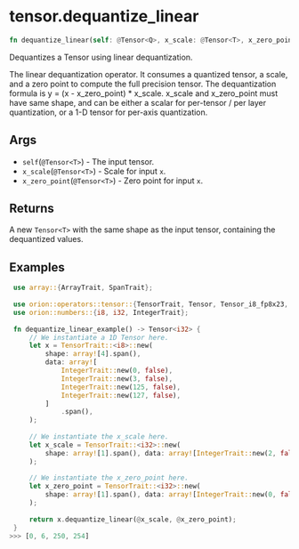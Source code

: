 # tensor.dequantize_linear

```rust
fn dequantize_linear(self: @Tensor<Q>, x_scale: @Tensor<T>, x_zero_point: @Tensor<T>) -> Tensor::<T>;
```

Dequantizes a Tensor using linear dequantization.

The linear dequantization operator. It consumes a quantized tensor, a scale, and a zero point to compute 
the full precision tensor. The dequantization formula is y = (x - x_zero_point) * x_scale. x_scale and 
x_zero_point must have same shape, and can be either a scalar for per-tensor / per layer quantization, 
or a 1-D tensor for per-axis quantization.

## Args

* `self`(`@Tensor<T>`) - The input tensor.
* `x_scale`(`@Tensor<T>`) - Scale for input `x`.
* `x_zero_point`(`@Tensor<T>`) - Zero point for input `x`.

## Returns

A new `Tensor<T>` with the same shape as the input tensor, containing the dequantized values.

## Examples

```rust
 use array::{ArrayTrait, SpanTrait};
 
 use orion::operators::tensor::{TensorTrait, Tensor, Tensor_i8_fp8x23, Tensor_i32_fp8x23};
 use orion::numbers::{i8, i32, IntegerTrait};
 
 fn dequantize_linear_example() -> Tensor<i32> {
     // We instantiate a 1D Tensor here.
     let x = TensorTrait::<i8>::new(
         shape: array![4].span(),
         data: array![
             IntegerTrait::new(0, false),
             IntegerTrait::new(3, false),
             IntegerTrait::new(125, false),
             IntegerTrait::new(127, false),
         ]
             .span(),
     );
 
     // We instantiate the x_scale here.
     let x_scale = TensorTrait::<i32>::new(
         shape: array![1].span(), data: array![IntegerTrait::new(2, false)].span(),
     );
 
     // We instantiate the x_zero_point here.
     let x_zero_point = TensorTrait::<i32>::new(
         shape: array![1].span(), data: array![IntegerTrait::new(0, false)].span(),
     );
 
     return x.dequantize_linear(@x_scale, @x_zero_point);
 }
>>> [0, 6, 250, 254]
```
